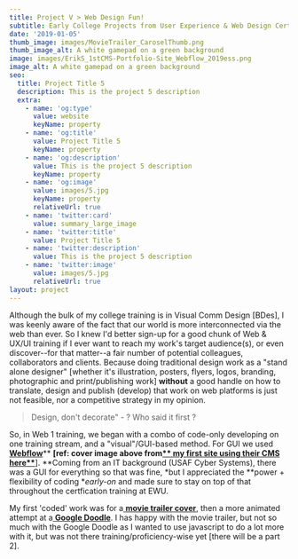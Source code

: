 ```yaml
---
title: Project V > Web Design Fun!
subtitle: Early College Projects from User Experience & Web Design Certificate
date: '2019-01-05'
thumb_image: images/MovieTrailer_CaroselThumb.png
thumb_image_alt: A white gamepad on a green background
image: images/ErikS_1stCMS-Portfolio-Site_Webflow_2019ess.png
image_alt: A white gamepad on a green background
seo:
  title: Project Title 5
  description: This is the project 5 description
  extra:
    - name: 'og:type'
      value: website
      keyName: property
    - name: 'og:title'
      value: Project Title 5
      keyName: property
    - name: 'og:description'
      value: This is the project 5 description
      keyName: property
    - name: 'og:image'
      value: images/5.jpg
      keyName: property
      relativeUrl: true
    - name: 'twitter:card'
      value: summary_large_image
    - name: 'twitter:title'
      value: Project Title 5
    - name: 'twitter:description'
      value: This is the project 5 description
    - name: 'twitter:image'
      value: images/5.jpg
      relativeUrl: true
layout: project
---
```

Although the bulk of my college training is in Visual Comm Design \[BDes], I was keenly aware of the fact that our world is more interconnected via the web than ever. So I knew I'd better sign-up for a good chunk of Web & UX/UI training if I ever want to reach my work's target audience(s), or even discover--for that matter--a fair number of potential colleagues, collaborators and clients. Because doing traditional design work as a "stand alone designer" \[whether it's illustration, posters, flyers, logos, branding, photographic and print/publishing work] **without** a good handle on how to translate, design and publish (develop) that work on web platforms is just not feasible, nor a competitive strategy in my opinion.

> Design, don't decorate" - ? Who said it first ?

So, in Web 1 training, we began with a combo of code-only developing on one training stream, and a "visual"/GUI-based method. For GUI we used[ **Webflow**](https://webflow.com/)** **\[ref: cover image above from[** my first site using their CMS here**](https://analogsmith-xyz-dffb39.webflow.io/)**]. **Coming from an IT background (USAF Cyber Systems), there was a GUI for everything so that was fine, \*but I appreciated the \*\*power + flexibility of coding \**early-on* and made sure to stay on top of that throughout the certfication training at EWU.

My first 'coded' work was for a[ **movie trailer cover**](https://erik1968.github.io/movie-trailer/), then a more animated attempt at a[ **Google Doodle**](https://erik1968.github.io/google-doodle/). I has happy with the movie trailer, but not so much with the Google Doodle as I wanted to use javascript to do a lot more with it, but was not there training/proficiency-wise yet \[there will be a part 2].
